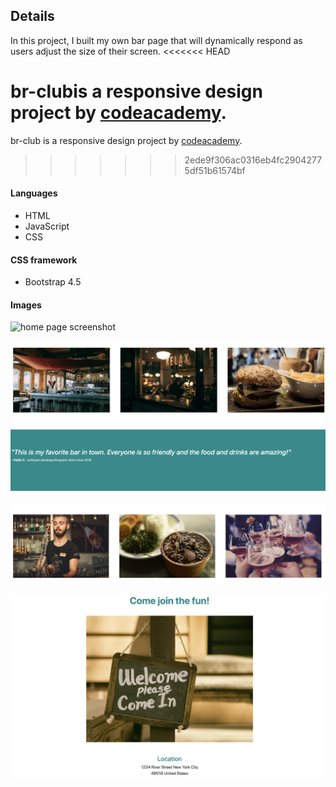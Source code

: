 ## Details

In this project, I built my own bar page that will dynamically respond as users adjust the size of their screen.
<<<<<<< HEAD

br-club ​is a responsive design project by [codeacademy](https://www.codecademy.com/).
=======
br-club is a responsive design project by [codeacademy](https://www.codecademy.com/).
>>>>>>> 2ede9f306ac0316eb4fc29042775df51b61574bf

#### Languages
 * HTML
 * JavaScript
 * CSS

 #### CSS framework
 * Bootstrap 4.5

#### Images
![home page screenshot](./images/page1.png)

![home page items](./images/page2.png)

![home page items](./images/page3.png)

![home page items](./images/page4.png)

